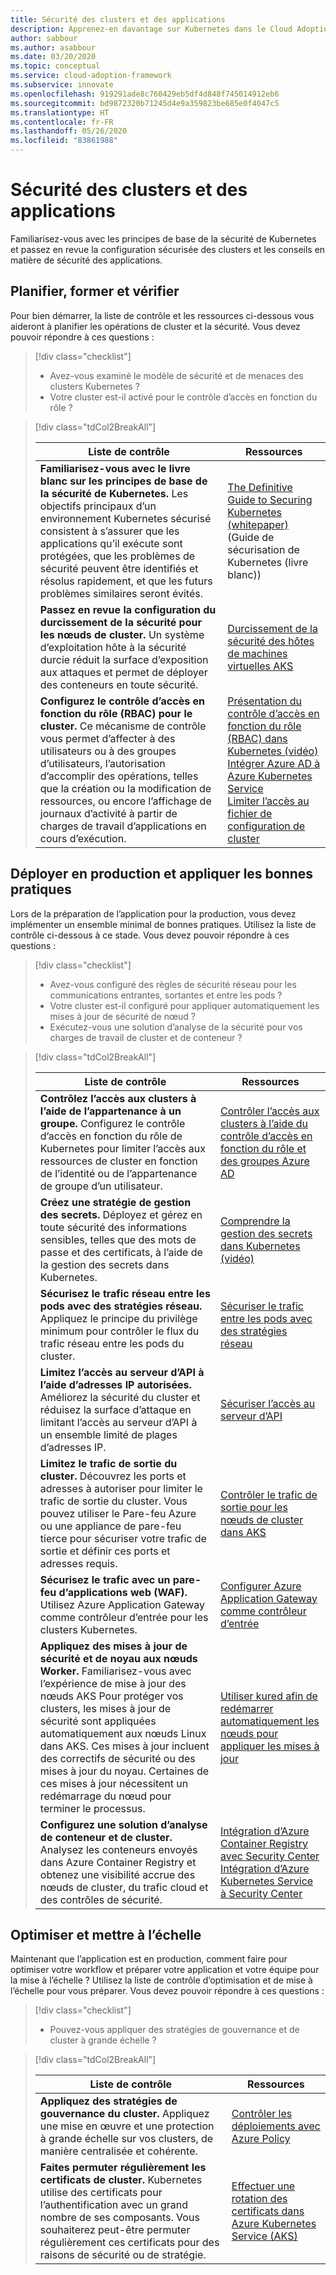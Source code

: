 ```yaml
---
title: Sécurité des clusters et des applications
description: Apprenez-en davantage sur Kubernetes dans le Cloud Adoption Framework pour la sécurité des clusters et des applications.
author: sabbour
ms.author: asabbour
ms.date: 03/20/2020
ms.topic: conceptual
ms.service: cloud-adoption-framework
ms.subservice: innovate
ms.openlocfilehash: 919291ade8c760429eb5df4d848f745014912eb6
ms.sourcegitcommit: bd9872320b71245d4e9a359823be685e0f4047c5
ms.translationtype: HT
ms.contentlocale: fr-FR
ms.lasthandoff: 05/26/2020
ms.locfileid: "83861988"
---
```

<!-- cSpell:ignore asabbour sabbour kured -->

# <a name="cluster-and-application-security"></a>Sécurité des clusters et des applications

Familiarisez-vous avec les principes de base de la sécurité de Kubernetes et passez en revue la configuration sécurisée des clusters et les conseils en matière de sécurité des applications.

## <a name="plan-train-and-proof"></a>Planifier, former et vérifier

Pour bien démarrer, la liste de contrôle et les ressources ci-dessous vous aideront à planifier les opérations de cluster et la sécurité. Vous devez pouvoir répondre à ces questions :

> [!div class="checklist"]
>
> - Avez-vous examiné le modèle de sécurité et de menaces des clusters Kubernetes ?
> - Votre cluster est-il activé pour le contrôle d’accès en fonction du rôle ?

<!-- markdownlint-disable MD033 -->

> [!div class="tdCol2BreakAll"]
>
> | Liste de contrôle  | Ressources |
> |------------------------------------------------------------------|-----------------------------------------------------------------|
> | **Familiarisez-vous avec le livre blanc sur les principes de base de la sécurité de Kubernetes.** Les objectifs principaux d’un environnement Kubernetes sécurisé consistent à s’assurer que les applications qu’il exécute sont protégées, que les problèmes de sécurité peuvent être identifiés et résolus rapidement, et que les futurs problèmes similaires seront évités. | [The Definitive Guide to Securing Kubernetes (whitepaper)](https://clouddamcdnprodep.azureedge.net/gdc/gdc8LXmoZ/original) (Guide de sécurisation de Kubernetes (livre blanc))     |
> | **Passez en revue la configuration du durcissement de la sécurité pour les nœuds de cluster.** Un système d’exploitation hôte à la sécurité durcie réduit la surface d’exposition aux attaques et permet de déployer des conteneurs en toute sécurité. | [Durcissement de la sécurité des hôtes de machines virtuelles AKS](https://docs.microsoft.com/azure/aks/security-hardened-vm-host-image)     |
> | **Configurez le contrôle d’accès en fonction du rôle (RBAC) pour le cluster.** Ce mécanisme de contrôle vous permet d’affecter à des utilisateurs ou à des groupes d’utilisateurs, l’autorisation d’accomplir des opérations, telles que la création ou la modification de ressources, ou encore l’affichage de journaux d’activité à partir de charges de travail d’applications en cours d’exécution. | [Présentation du contrôle d’accès en fonction du rôle (RBAC) dans Kubernetes (vidéo)](https://www.youtube.com/watch?v=G3R24JSlGjY&list=PLLasX02E8BPCrIhFrc_ZiINhbRkYMKdPT&index=12) <br> [Intégrer Azure AD à Azure Kubernetes Service](https://docs.microsoft.com/azure/aks/azure-ad-integration) <br> [Limiter l’accès au fichier de configuration de cluster](https://docs.microsoft.com/azure/aks/control-kubeconfig-access)   |

## <a name="deploy-to-production-and-apply-best-practices"></a>Déployer en production et appliquer les bonnes pratiques

Lors de la préparation de l’application pour la production, vous devez implémenter un ensemble minimal de bonnes pratiques. Utilisez la liste de contrôle ci-dessous à ce stade. Vous devez pouvoir répondre à ces questions :

> [!div class="checklist"]
>
> - Avez-vous configuré des règles de sécurité réseau pour les communications entrantes, sortantes et entre les pods ?
> - Votre cluster est-il configuré pour appliquer automatiquement les mises à jour de sécurité de nœud ?
> - Exécutez-vous une solution d’analyse de la sécurité pour vos charges de travail de cluster et de conteneur ?

<!-- markdownlint-disable MD033 -->

> [!div class="tdCol2BreakAll"]
>
> | Liste de contrôle  | Ressources |
> |------------------------------------------------------------------|-----------------------------------------------------------------|
> | **Contrôlez l’accès aux clusters à l’aide de l’appartenance à un groupe.** Configurez le contrôle d’accès en fonction du rôle de Kubernetes pour limiter l’accès aux ressources de cluster en fonction de l’identité ou de l’appartenance de groupe d’un utilisateur. | [Contrôler l’accès aux clusters à l’aide du contrôle d’accès en fonction du rôle et des groupes Azure AD](https://docs.microsoft.com/azure/aks/azure-ad-rbac)    |
> | **Créez une stratégie de gestion des secrets.** Déployez et gérez en toute sécurité des informations sensibles, telles que des mots de passe et des certificats, à l’aide de la gestion des secrets dans Kubernetes. | [Comprendre la gestion des secrets dans Kubernetes (vidéo)](https://www.youtube.com/watch?v=KmhM33j5WYk&list=PLLasX02E8BPCrIhFrc_ZiINhbRkYMKdPT&index=10) |
> | **Sécurisez le trafic réseau entre les pods avec des stratégies réseau.** Appliquez le principe du privilège minimum pour contrôler le flux du trafic réseau entre les pods du cluster. | [Sécuriser le trafic entre les pods avec des stratégies réseau](https://docs.microsoft.com/azure/aks/use-network-policies) |
> | **Limitez l’accès au serveur d’API à l’aide d’adresses IP autorisées.** Améliorez la sécurité du cluster et réduisez la surface d’attaque en limitant l’accès au serveur d’API à un ensemble limité de plages d’adresses IP. | [Sécuriser l’accès au serveur d’API](https://docs.microsoft.com/azure/aks/api-server-authorized-ip-ranges) |
> | **Limitez le trafic de sortie du cluster.** Découvrez les ports et adresses à autoriser pour limiter le trafic de sortie du cluster. Vous pouvez utiliser le Pare-feu Azure ou une appliance de pare-feu tierce pour sécuriser votre trafic de sortie et définir ces ports et adresses requis. | [Contrôler le trafic de sortie pour les nœuds de cluster dans AKS](https://docs.microsoft.com/azure/aks/limit-egress-traffic) |
> | **Sécurisez le trafic avec un pare-feu d’applications web (WAF).** Utilisez Azure Application Gateway comme contrôleur d’entrée pour les clusters Kubernetes.  | [Configurer Azure Application Gateway comme contrôleur d’entrée](https://docs.microsoft.com/azure/application-gateway/ingress-controller-overview)    |
> | **Appliquez des mises à jour de sécurité et de noyau aux nœuds Worker.** Familiarisez-vous avec l’expérience de mise à jour des nœuds AKS Pour protéger vos clusters, les mises à jour de sécurité sont appliquées automatiquement aux nœuds Linux dans AKS. Ces mises à jour incluent des correctifs de sécurité ou des mises à jour du noyau. Certaines de ces mises à jour nécessitent un redémarrage du nœud pour terminer le processus. | [Utiliser kured afin de redémarrer automatiquement les nœuds pour appliquer les mises à jour](https://docs.microsoft.com/azure/aks/node-updates-kured) |
> | **Configurez une solution d’analyse de conteneur et de cluster.** Analysez les conteneurs envoyés dans Azure Container Registry et obtenez une visibilité accrue des nœuds de cluster, du trafic cloud et des contrôles de sécurité. | [Intégration d’Azure Container Registry avec Security Center](https://docs.microsoft.com/azure/security-center/azure-container-registry-integration) <br> [Intégration d’Azure Kubernetes Service à Security Center](https://docs.microsoft.com/azure/security-center/azure-kubernetes-service-integration)  |

## <a name="optimize-and-scale"></a>Optimiser et mettre à l’échelle

Maintenant que l’application est en production, comment faire pour optimiser votre workflow et préparer votre application et votre équipe pour la mise à l’échelle ? Utilisez la liste de contrôle d’optimisation et de mise à l’échelle pour vous préparer. Vous devez pouvoir répondre à ces questions :

> [!div class="checklist"]
>
> - Pouvez-vous appliquer des stratégies de gouvernance et de cluster à grande échelle ?

<!-- markdownlint-disable MD033 -->

> [!div class="tdCol2BreakAll"]
>
> | Liste de contrôle  | Ressources |
> |------------------------------------------------------------------|-----------------------------------------------------------------|
> | **Appliquez des stratégies de gouvernance du cluster.** Appliquez une mise en œuvre et une protection à grande échelle sur vos clusters, de manière centralisée et cohérente. | [Contrôler les déploiements avec Azure Policy](https://docs.microsoft.com/azure/governance/policy/concepts/rego-for-aks)    |
> | **Faites permuter régulièrement les certificats de cluster.** Kubernetes utilise des certificats pour l’authentification avec un grand nombre de ses composants. Vous souhaiterez peut-être permuter régulièrement ces certificats pour des raisons de sécurité ou de stratégie. | [Effectuer une rotation des certificats dans Azure Kubernetes Service (AKS)](https://docs.microsoft.com/azure/aks/certificate-rotation)    |
